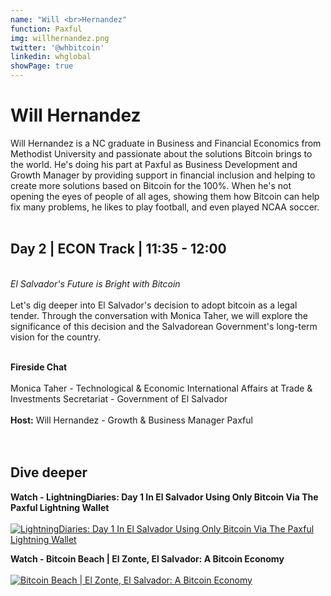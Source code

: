 ```yaml
---
name: "Will <br>Hernandez"
function: Paxful
img: willhernandez.png
twitter: '@whbitcoin'
linkedin: whglobal
showPage: true
---
```


# Will Hernandez
 
Will Hernandez is a NC graduate in Business and Financial Economics from Methodist University and passionate about the solutions Bitcoin brings to the world. He's doing his part at Paxful as Business Development and Growth Manager by providing support in financial inclusion and helping to create more solutions based on Bitcoin for the 100%. When he's not opening the eyes of people of all ages, showing them how Bitcoin can help fix many problems, he likes to play football, and even played NCAA soccer. 
<br><br>

## Day 2 | ECON Track | 11:35 - 12:00
<br>
<i>El Salvador's Future is Bright with Bitcoin</i><br><br>
Let's dig deeper into El Salvador's decision to adopt bitcoin as a legal tender. Through the conversation with Monica Taher, we will explore the significance of this decision and the Salvadorean Government's long-term vision for the country.<br><br>

<b>Fireside Chat</b><br><br>
Monica Taher - Technological & Economic International Affairs at Trade & Investments Secretariat - Government of El Salvador<br><br>
<b>Host:</b> Will Hernandez - Growth & Business Manager Paxful<br>
<br><br>

## Dive deeper


<div class="grid grid-cols-1 md:grid-cols-2 gap-5">
<div class="p-3 my-2">

**Watch - LightningDiaries: Day 1 In El Salvador Using Only Bitcoin Via The Paxful Lightning Wallet** <br><br>
[ ![LightningDiaries: Day 1 In El Salvador Using Only Bitcoin Via The Paxful Lightning Wallet](/content/will_paxfullwallet.png)](https://www.youtube.com/watch?v=O9EwK3nvsIk/)
</div>

<div class="p-3 my-2">

**Watch - Bitcoin Beach | El Zonte, El Salvador: A Bitcoin Economy** <br><br>
[ ![Bitcoin Beach | El Zonte, El Salvador: A Bitcoin Economy](/content/will_bitcoinbeach.png)](https://www.youtube.com/watch?v=xnqHODbC2Tc/)
</div>

</div>

<br>






